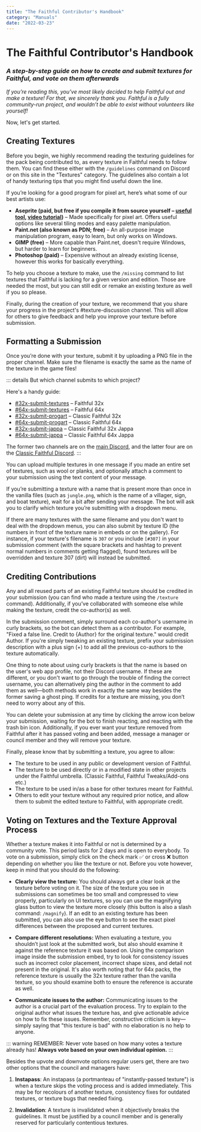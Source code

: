 ```yaml
---
title: "The Faithful Contributor's Handbook"
category: "Manuals"
date: "2022-03-23"
---
```


# The Faithful Contributor's Handbook
### *A step-by-step guide on how to create and submit textures for Faithful, and vote on them afterwards*

*If you’re reading this, you’ve most likely decided to help Faithful out and make a texture! For that, we sincerely thank you. Faithful is a fully community-run project, and wouldn’t be able to exist without volunteers like yourself!*

Now, let's get started.

## Creating Textures

Before you begin, we highly recommend reading the texturing guidelines for the pack being contributed to, as every texture in Faithful needs to follow them. You can find these either with the `/guidelines` command on Discord or on this site in the "Textures" category. The guidelines also contain a lot of handy texturing tips that you might find useful down the line.

If you’re looking for a good program for pixel art, here’s what some of our best artists use:
- **Aseprite (paid, but free if you compile it from source yourself – [useful tool](https://github.com/TheLiteCrafter/AsepriteTool/releases/), [video tutorial](https://youtu.be/4amv2bAWJAA))** – Made specifically for pixel art. Offers useful options like several tiling modes and easy palette manipulation.
- **Paint.net (also known as PDN; free)** – An all-purpose image manipulation program, easy to learn, but only works on Windows.
- **GIMP (free)** – More capable than Paint.net, doesn't require Windows, but harder to learn for beginners.
- **Photoshop (paid)** – Expensive without an already existing license, however this works for basically everything.

To help you choose a texture to make, use the `/missing` command to list textures that Faithful is lacking for a given version and edition. Those are needed the most, but you can still edit or remake an existing texture as well if you so please.

Finally, during the creation of your texture, we recommend that you share your progress in the project's #texture-discussion channel. This will allow for others to give feedback and help you improve your texture before submission.

## Formatting a Submission

Once you’re done with your texture, submit it by uploading a PNG file in the proper channel. Make sure the filename is exactly the same as the name of the texture in the game files!

::: details But which channel submits to which project?

Here's a handy guide:
- [#32x-submit-textures](https://discord.com/channels/773983706582482946/773987409993793546) – Faithful 32x
- [#64x-submit-textures](https://discord.com/channels/773983706582482946/931887174977208370) – Faithful 64x
- [#32x-submit-progart](https://discord.com/channels/814198513847631944/909503944118648883) – Classic Faithful 32x
- [#64x-submit-progart](https://discord.com/channels/814198513847631944/1320159924625473599) – Classic Faithful 64x
- [#32x-submit-jappa](https://discord.com/channels/814198513847631944/814201529032114226) – Classic Faithful 32x Jappa
- [#64x-submit-jappa](https://discord.com/channels/814198513847631944/814209343502286899) – Classic Faithful 64x Jappa

The former two channels are on the [main Discord](https://discord.gg/sN9YRQbBv7), and the latter four are on the [Classic Faithful Discord](https://discord.gg/KSEhCVtg4J).
:::

You can upload multiple textures in one message if you made an entire set of textures, such as wool or planks, and optionally attach a comment to your submission using the text content of your message.

If you’re submitting a texture with a name that is present more than once in the vanilla files (such as `jungle.png`, which is the name of a villager, sign, and boat texture), wait for a bit after sending your message. The bot will ask you to clarify which texture you’re submitting with a dropdown menu.

If there are many textures with the same filename and you don't want to deal with the dropdown menus, you can also submit by texture ID (the numbers in front of the texture name in embeds or on the gallery). For instance, if your texture's filename is `307` or you include `[#307]` in your submission comment (with the square brackets and hashtag to prevent normal numbers in comments getting flagged), found textures will be overridden and texture 307 (dirt) will instead be submitted.

## Crediting Contributions

Any and all reused parts of an existing Faithful texture should be credited in your submission (you can find who made a texture using the `/texture` command). Additionally, if you’ve collaborated with someone else while making the texture, credit the co-author(s) as well.

In the submission comment, simply surround each co-author's username in curly brackets, so the bot can detect them as a contributor. For example, "Fixed a false line. Credit to {Author} for the original texture." would credit Author. If you're simply tweaking an existing texture, prefix your submission description with a plus sign (+) to add all the previous co-authors to the texture automatically.

One thing to note about using curly brackets is that the name is based on the user's web app profile, not their Discord username. If these are different, or you don't want to go through the trouble of finding the correct username, you can alternatively ping the author in the comment to add them as well—both methods work in exactly the same way besides the former saving a ghost ping. If credits for a texture are missing, you don’t need to worry about any of this.

You can delete your submission at any time by clicking the arrow icon below your submission, waiting for the bot to finish reacting, and reacting with the trash bin icon. Additionally, if you ever want your texture removed from Faithful after it has passed voting and been added, message a manager or council member and they will remove your texture.

Finally, please know that by submitting a texture, you agree to allow:
- The texture to be used in any public or development version of Faithful.
- The texture to be used directly or in a modified state in other projects under the Faithful umbrella. (Classic Faithful, Faithful Tweaks/Add-ons etc.)
- The texture to be used in/as a base for other textures meant for Faithful.
- Others to edit your texture without any required prior notice, and allow them to submit the edited texture to Faithful, with appropriate credit.

## Voting on Textures and the Texture Approval Process

Whether a texture makes it into Faithful or not is determined by a community vote. This period lasts for 2 days and is open to everybody. To vote on a submission, simply click on the check mark ✅ or cross ❌ button depending on whether you like the texture or not. Before you vote however, keep in mind that you should do the following:

- **Clearly view the texture:** You should always get a clear look at the texture before voting on it. The size of the texture you see in submissions can sometimes be too small and compressed to view properly, particularly on UI textures, so you can use the magnifying glass button to view the texture more closely (this button is also a slash command: `/magnify`). If an edit to an existing texture has been submitted, you can also use the eye button to see the exact pixel differences between the proposed and current textures.

- **Compare different resolutions:** When evaluating a texture, you shouldn’t just look at the submitted work, but also should examine it against the reference texture it was based on. Using the comparison image inside the submission embed, try to look for consistency issues such as incorrect color placement, incorrect shape sizes, and detail not present in the original. It's also worth noting that for 64x packs, the reference texture is usually the 32x texture rather than the vanilla texture, so you should examine both to ensure the reference is accurate as well.

- **Communicate issues to the author:** Communicating issues to the author is a crucial part of the evaluation process. Try to explain to the original author what issues the texture has, and give actionable advice on how to fix these issues. Remember, constructive criticism is key—simply saying that "this texture is bad" with no elaboration is no help to anyone.

::: warning REMEMBER:
Never vote based on how many votes a texture already has! **Always vote based on your own individual opinion.**
:::

Besides the upvote and downvote options regular users get, there are two other options that the council and managers have:

1. **Instapass**: An instapass (a portmanteau of "instantly-passed texture") is when a texture skips the voting process and is added immediately. This may be for recolours of another texture, consistency fixes for outdated textures, or texture bugs that needed fixing.

2. **Invalidation**: A texture is invalidated when it objectively breaks the guidelines. It must be justified by a council member and is generally reserved for particularly contentious textures.
